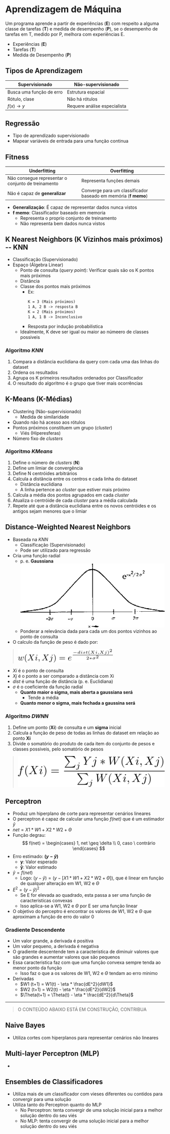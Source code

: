 #   Aprendizagem de Máquina

Um programa aprende a partir de experiências (**E**) com respeito a alguma classe de tarefas (**T**) e medida de desempenho (**P**), se o desempenho de tarefas em T, medido por P, melhora com experiências E.

* Experiências (**E**)
* Tarefas (**T**)
* Medida de Desempenho (**P**)

##  Tipos de Aprendizagem
|       Supervisionado      |       Não-supervisionado      |
|       ----------------    |       ----------------        |
|  Busca uma função de erro |       Estrutura espacial      |
|       Rótulo, clase       |       Não há rótulos          |
|       $f(x) \to y$        | Requere análise especialista  |

##  Regressão
* Tipo de aprendizado supervisionado
* Mapear variáveis de entrada para uma função continua

## Fitness

|                   Underfitting                        |               Overfitting                  |
|    -------------------------------------------        |    --------------------------------------- |
| Não consegue representar o conjunto de treinamento    |           Representa funções demais        |
|  Não é capaz de **generalizar** |      Converge para um classificador baseado em memória (**f memo**)  |

* **Generalização**: É capaz de representar dados nunca vistos
* **f memo**: Classificador baseado em memoria
    - Representa o proprio conjunto de treinamento
    - Não representa bem dados nunca vistos

##  K Nearest Neighbors (K Vizinhos mais próximos) -- KNN
* Classificação (Supervisionado)
* Espaço (Álgebra Linear)
    - Ponto de consulta (*query point*): Verificar quais são os K pontos mais próximos
    - Distância
    - Classe dos pontos mais próximos
        - Ex:
            ```
            K = 3 (Mais próximos)
            1 A, 2 B -> resposta B
            K = 2 (Mais próximos)
            1 A, 1 B -> Inconclusivo
            ```
        - Resposta por indução probabilistica
    - Idealmente, K deve ser igual ou maior ao númeero de classes possiveis

### Algoritmo *KNN*
1. Compara a distância euclidiana da query com cada uma das linhas do dataset
2. Ordena os resultados
3. Agrupa os K primeiros resultados ordenados por Classificador
4. O resultado do algoritmo é o grupo que tiver mais ocorrências

##  K-Means (K-Médias)
* Clustering (Não-supervisionado)
    - Medida de similaridade
* Quando não há acesso aos rótulos
* Pontos próximos constituem um grupo (*cluster*)
    - Viés (Hiperesferas)
* Número fixo de *clusters*

### Algoritmo *KMeans*
1. Define o número de *clusters* (**N**)
2. Define um limiar de convergência
3. Define N centróides arbitrários
4. Calcula a distância entre os centros e cada linha do dataset
    - Distância euclidiana
    - A linha pertence ao *cluster* que estiver mais próximo
5. Calcula a média dos pontos agrupados em cada *cluster*
6. Atualiza o centróide de cada *cluster* para a média calculada
7. Repete até que a distância euclidiana entre os novos centróides e os antigos sejam menores que o limiar

##  Distance-Weighted Nearest Neighbors
* Baseada na *KNN*
    - Classificação (Supervisionado)
    - Pode ser utilizado para regressão
* Cria uma função radial
    - p. e. **Gaussiana**
        ![Gaussiana](imgs/gaussiana.png)
    - Ponderar a relevância dada para cada um dos pontos vizinhos ao ponto de consulta
* O calculo da função de peso é dado por:
> ![Função de peso](imgs/weightFunction.png)
* *Xi* é o ponto de consulta
* *Xj* é o ponto a ser comparado a distância com Xi
* *dist* é uma função de distância (p. e. Euclidiana)
* $\sigma$ é o coeficiente da função radial
    * **Quanto maior o sigma, mais aberta a gaussiana será**
        * Tende a média
    * **Quanto menor o sigma, mais fechada a gaussina será**

### Algoritmo *DWNN*
1. Define um ponto (**Xi**) de consulta e um **sigma** inicial
2. Calcula a função de peso de todas as linhas do dataset em relação ao ponto **Xi**
3. Divide o somatório do produto de cada item do conjunto de pesos e classes possiveis, pelo somatório de pesos
> ![Calculo de Y](imgs/dwnn.png)

## Perceptron
* Produz um hiperplano de corte para representar cenários lineares
* O perceptron é capaz de calcular uma função *f(net)* que é um estimador *ŷ*
* $net = X1*W1 + X2*W2 + \Theta$
* Função degrau:
 $$ f(net) =
    \begin{cases}
        1, net \geq \delta  \\
        0, caso \ contrário
    \end{cases}
$$
* Erro estimado: **$(y - ŷ)$**
    - **y**: Valor esperado
    - **ŷ**: Valor estimado
* $ŷ = f(net)$
    - Logo: $(y - ŷ) = (y - [X1*W1 + X2*W2 + \Theta] )$, que é linear em função de qualquer alteração em W1, W2 e $\Theta$
* $E^2 = (y - ŷ)^2$
    - Se E for elevada ao quadrado, esta passa a ser uma função de caracteristicas convexas
    - Isso aplica-se a W1, W2 e $\Theta$ por E ser uma função linear
* O objetivo do perceptro é encontrar os valores de W1, W2 e $\Theta$ que aproximam a função de erro do valor 0

### Gradiente Descendente
* Um valor grande, a derivada é positiva
* Um valor pequeno, a derivada é negativa
* O gradiente descentende tem a caracteristica de diminuir valores que são grandes e aumentar valores que são pequenos
* Essa caracteristica faz com que uma função convexa sempre tenda ao menor ponto da função
    - Isso faz o que a os valores de W1, W2 e $\Theta$ tendam ao erro minimo
* Derivadas
    - $W1 (t+1) = W1(t) - \eta * \frac{dE^2}{dW1}$
    - $W2 (t+1) = W2(t) - \eta * \frac{dE^2}{dW2}$
    - $\Theta(t+1) = \Theta(t) - \eta * \frac{dE^2}{d\Theta}$

---
> O CONTEÚDO ABAIXO ESTÁ EM CONSTRUÇÃO, CONTRIBUA

## Naive Bayes
* Utiliza cortes com hiperplanos para representar cenários não lineares

## Multi-layer Perceptron (MLP)
*

## Ensembles de Classificadores
* Utiliza mais de um classificador com vieses diferentes ou contidos para convergir para uma solução
* Utiliza tanto do Perceptron quanto do MLP
    - No Perceptron: tenta convergir de uma solução inicial para a melhor solução dentro do seu viés
    - No MLP: tenta convergir de uma solução inicial para a melhor solução dentro do seu viés
